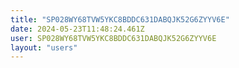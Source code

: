 ```yaml
---
title: "SP028WY68TVW5YKC8BDDC631DABQJK52G6ZYYV6E"
date: 2024-05-23T11:48:24.461Z
user: SP028WY68TVW5YKC8BDDC631DABQJK52G6ZYYV6E
layout: "users"
---
```

    